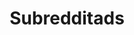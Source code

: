 ---
title: Subredditads
crosslinks:
- wholesomememes
- MoneroMarketing
- needamod
- ClashRoyale
- CoinEyeCandy
- POTUSWatch
- talesofmike
- TinyTrumps
- papermario
- PokemonGoPositive
- memedemocracy
- czech
- galactic_senate
- TrueWorldNews
- Nekomimi
- litecoin
- Cyberlympics2020
- PostAndBecomeAMod
- promotereddit
- exmuslim
---